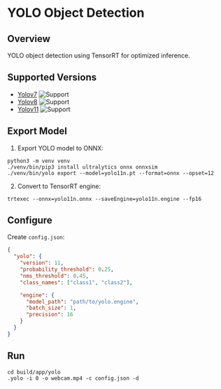 # YOLO Object Detection

## Overview
YOLO object detection using TensorRT for optimized inference.

## Supported Versions
- [Yolov7](https://github.com/WongKinYiu/yolov7) ![Support](https://img.shields.io/badge/support-yes-brightgreen.svg)
- [Yolov8](https://github.com/ultralytics/ultralytics/blob/main/docs/en/models/yolov8.md) ![Support](https://img.shields.io/badge/support-yes-brightgreen.svg)
- [Yolov11](https://github.com/ultralytics/ultralytics/tree/main) ![Support](https://img.shields.io/badge/support-yes-brightgreen.svg)

## Export Model
1. Export YOLO model to ONNX:
```shell
python3 -m venv venv
./venv/bin/pip3 install ultralytics onnx onnxsim
./venv/bin/yolo export --model=yolo11n.pt --format=onnx --opset=12
```

2. Convert to TensorRT engine:
```shell
trtexec --onnx=yolo11n.onnx --saveEngine=yolo11n.engine --fp16
```

## Configure
Create `config.json`:
```json
{
  "yolo": {
    "version": 11,
    "probability_threshold": 0.25,
    "nms_threshold": 0.45,
    "class_names": ["class1", "class2"],

    "engine": {
      "model_path": "path/to/yolo.engine",
      "batch_size": 1,
      "precision": 16
    }
  }
}
```

## Run
```shell
cd build/app/yolo
.yolo -i 0 -o webcam.mp4 -c config.json -d
```